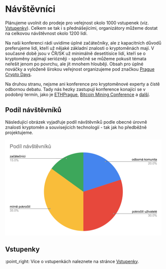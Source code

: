 # Návštěvníci

Plánujeme uvolnit do prodeje pro veřejnost okolo 1000 vstupenek (viz. [Vstupenky](vstupenky.md)). Celkem se tak i s přednášejícími, organizátory můžeme dostat na celkovou návštěvnost okolo 1200 lidí.

Na naši konferenci rádi uvidíme úplné začátečníky, ale z kapacitních důvodů preferujeme lidi, kteří už nějaké základní znalosti o kryptoměnách mají. V současné době jsou v ČR/SK už minimálně desetitisíce lidí, kteří se o kryptoměny zajímají seriózněji - společně se můžeme pokusit témata neřešit jenom po povrchu, ale jít mnohem hlouběji. Obsah pro úplné nováčky a vyloženě širokou veřejnost organizujeme pod značkou [Prague Crypto Days](../crypto-days/prague-crypto-days-22.md).

Na druhou stranu, nejsme ani konference pro kryptoměnové experty a čistě odbornou debatu. Tady nás hezky zastupují konference konající se v podobný termín, jako je [ETHPrague](https://ethprague.com), [Bitcoin Mining Conference](https://cs.braiins.com/bitcoin-mining-conference-2022) a [další](../souvisejici-udalosti.md).

## Podíl návštěvníků

Následující obrázek vyjadřuje podíl návštěvníků podle obecné úrovně znalosti kryptoměn a souvisejících technologií - tak jak ho předběžně projektujeme.

![](../.gitbook/assets/navrh-distribuce-utxo.png)

## Vstupenky

:point\_right: Více o vstupenkách naleznete na stránce [Vstupenky](vstupenky.md).
